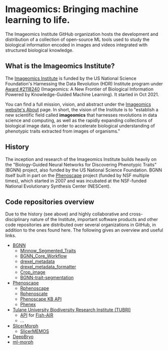 # Imageomics: Bringing machine learning to life.

The Imageomics Institute GitHub organization hosts the development and distribution of a collection of open-source ML tools used to study the biological information encoded in images and videos integrated with structured biological knowledge.  

## What is the Imageomics Institute?

The [Imageomics Institute](https://imageomics.org) is funded by the US National Science Foundation's Harnessing the Data Revolution (HDR) Institute program under [Award #2118240](https://www.nsf.gov/awardsearch/showAward?AWD_ID=2118240) (Imageomics: A New Frontier of Biological Information Powered by Knowledge-Guided Machine Learning). It started in Oct 2021.

You can find a full mission, vision, and abstract under the [Imageomics website's About](https://imageomics.osu.edu/about) page. In short, the vision of the Institute is to "establish a new scientific field called **imageomics** that harnesses revolutions in data science and computing, as well as the rapidly expanding collections of biological image data, in order to accelerate biological understanding of phenotypic traits extracted from images of organisms."

## History

The inception and research of the Imageomics Institute builds heavily on the "Biology-Guided Neural Networks for Discovering Phenotypic Traits" (BGNN) project, also funded by the US National Science Foundation. BGNN itself built in part on the [Phenoscape](https://phenoscape.org) project (funded by NSF multiple times), which started in 2007 and was incubated at the NSF-funded National Evolutionary Synthesis Center (NESCent).

## Code repositories overview

Due to the history (see above) and highly collaborative and cross-disciplinary nature of the Institute, important software products and other code repositories are distributed over several organizations in GitHub, in addition to the ones found here. The following gives an overview and useful links.

- [BGNN](https://github.com/hdr-bgnn)
    * [Minnow_Segmented_Traits](https://github.com/hdr-bgnn/Minnow_Segmented_Traits)
    * [BGNN_Core_Workflow](https://github.com/hdr-bgnn/BGNN_Core_Workflow)
    * [drexel_metadata](https://github.com/hdr-bgnn/drexel_metadata)
    * [drexel_metadata_formatter](https://github.com/hdr-bgnn/drexel_metadata_formatter)
    * [Crop_image](https://github.com/hdr-bgnn/Crop_image)
    * [BGNN-trait-segmentation](https://github.com/hdr-bgnn/BGNN-trait-segmentation)
- [Phenoscape](https://github.com/phenoscape)
    * [Rphenoscape](https://rphenoscape.phenoscape.org/)
    * [Rphenoscate](https://github.com/uyedaj/rphenoscate)
    * [Phenoscape KB API](https://github.com/phenoscape/phenoscape-kb-services)
    * [Phenex](https://github.com/phenoscape/Phenex)
- [Tulane University Biodiversity Research Institute (TUBRI)](https://github.com/tubri)
    * [API](https://github.com/tubri/Fish-AIR_API) for [Fish-AIR](http://fishair.org)
    * ...
- [SlicerMorph](https://github.com/SlicerMorph/SlicerMorph#readme)
    * [SlicerMEMOS](https://github.com/Slicermorph/SlicerMEMOs)
- [DeepBryo](https://github.com/agporto/Deepbryo)
- [ml-morph](https://github.com/agporto/ml-morph)

